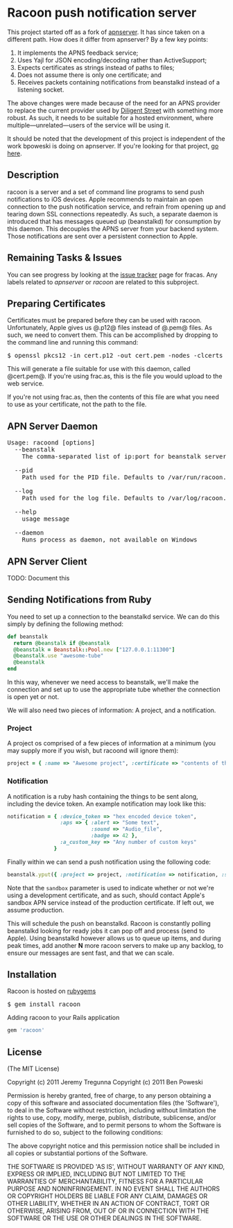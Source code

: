 # Racoon push notification server

This project started off as a fork of [apnserver](https://github.com/bpoweski/apnserver). It
has since taken on a different path. How does it differ from apnserver? By a few key points:

1. It implements the APNS feedback service;
2. Uses Yajl for JSON encoding/decoding rather than ActiveSupport;
3. Expects certificates as strings instead of paths to files;
4. Does not assume there is only one certificate; and
5. Receives packets containing notifications from beanstalkd instead of a listening socket.

The above changes were made because of the need for an APNS provider to replace the current
provider used by [Diligent Street](http://www.diligentstreet.com/) with something more robust. As such, it needs to be
suitable for a hosted environment, where multiple—unrelated—users of the service will be
using it.

It should be noted that the development of this project is independent of the work bpoweski
is doing on apnserver. If you're looking for that project, [go here](https://github.com/bpoweski/apnserver).

## Description

racoon is a server and a set of command line programs to send push notifications to iOS devices.
Apple recommends to maintain an open connection to the push notification service, and refrain
from opening up and tearing down SSL connections repeatedly. As such, a separate daemon is
introduced that has messages queued up (beanstalkd) for consumption by this daemon. This
decouples the APNS server from your backend system. Those notifications are sent over a
persistent connection to Apple.

## Remaining Tasks & Issues

You can see progress by looking at the [issue tracker](https://www.pivotaltracker.com/projects/251991) page for fracas. Any labels related to
*apnserver* or *racoon* are related to this subproject.

## Preparing Certificates

Certificates must be prepared before they can be used with racoon. Unfortunately, Apple
gives us @.p12@ files instead of @.pem@ files. As such, we need to convert them. This
can be accomplished by dropping to the command line and running this command:

<pre>
$ openssl pkcs12 -in cert.p12 -out cert.pem -nodes -clcerts
</pre>

This will generate a file suitable for use with this daemon, called @cert.pem@. If you're
using frac.as, this is the file you would upload to the web service.

If you're not using frac.as, then the contents of this file are what you need to use as
your certificate, not the path to the file.

## APN Server Daemon

<pre>
Usage: racoond [options]
  --beanstalk <csv ip:port mappings>
	The comma-separated list of ip:port for beanstalk servers

  --pid <pid file path>
	Path used for the PID file. Defaults to /var/run/racoon.pid

  --log <log file path>
	Path used for the log file. Defaults to /var/log/racoon.log

  --help
    usage message

  --daemon
    Runs process as daemon, not available on Windows
</pre>

## APN Server Client

TODO: Document this

## Sending Notifications from Ruby

You need to set up a connection to the beanstalkd service. We can do this simply by defining
the following method:

```ruby
def beanstalk
  return @beanstalk if @beanstalk
  @beanstalk = Beanstalk::Pool.new ["127.0.0.1:11300"]
  @beanstalk.use "awesome-tube"
  @beanstalk
end
```

In this way, whenever we need access to beanstalk, we'll make the connection and set up to use
the appropriate tube whether the connection is open yet or not.

We will also need two pieces of information: A project, and a notification.

### Project

A project os comprised of a few pieces of information at a minimum (you may supply more if you
wish, but racoond will ignore them):

```ruby
project = { :name => "Awesome project", :certificate => "contents of the generated .pem file" }
```

### Notification

A notification is a ruby hash containing the things to be sent along, including the device token.
An example notification may look like this:

```ruby
notification = { :device_token => "hex encoded device token",
                 :aps => { :alert => "Some text",
                           :sound => "Audio_file",
                           :badge => 42 },
                 :a_custom_key => "Any number of custom keys"
               }
```

Finally within we can send a push notification using the following code:

```ruby
beanstalk.yput({ :project => project, :notification => notification, :sandbox => true })
```

Note that the `sandbox` parameter is used to indicate whether or not we're using a development
certificate, and as such, should contact Apple's sandbox APN service instead of the production
certificate. If left out, we assume production.

This will schedule the push on beanstalkd. Racoon is constantly polling beanstalkd looking for
ready jobs it can pop off and process (send to Apple). Using beanstalkd however allows us to
queue up items, and during peak times, add another **N** more racoon servers to make up any
backlog, to ensure our messages are sent fast, and that we can scale.

## Installation

Racoon is hosted on [rubygems](https://rubygems.org/gems/racoon)

<pre>
$ gem install racoon
</pre>

Adding racoon to your Rails application

```ruby
gem 'racoon'
```

## License

(The MIT License)

Copyright (c) 2011 Jeremy Tregunna
Copyright (c) 2011 Ben Poweski

Permission is hereby granted, free of charge, to any person obtaining
a copy of this software and associated documentation files (the
'Software'), to deal in the Software without restriction, including
without limitation the rights to use, copy, modify, merge, publish,
distribute, sublicense, and/or sell copies of the Software, and to
permit persons to whom the Software is furnished to do so, subject to
the following conditions:

The above copyright notice and this permission notice shall be
included in all copies or substantial portions of the Software.

THE SOFTWARE IS PROVIDED 'AS IS', WITHOUT WARRANTY OF ANY KIND,
EXPRESS OR IMPLIED, INCLUDING BUT NOT LIMITED TO THE WARRANTIES OF
MERCHANTABILITY, FITNESS FOR A PARTICULAR PURPOSE AND NONINFRINGEMENT.
IN NO EVENT SHALL THE AUTHORS OR COPYRIGHT HOLDERS BE LIABLE FOR ANY
CLAIM, DAMAGES OR OTHER LIABILITY, WHETHER IN AN ACTION OF CONTRACT,
TORT OR OTHERWISE, ARISING FROM, OUT OF OR IN CONNECTION WITH THE
SOFTWARE OR THE USE OR OTHER DEALINGS IN THE SOFTWARE.


